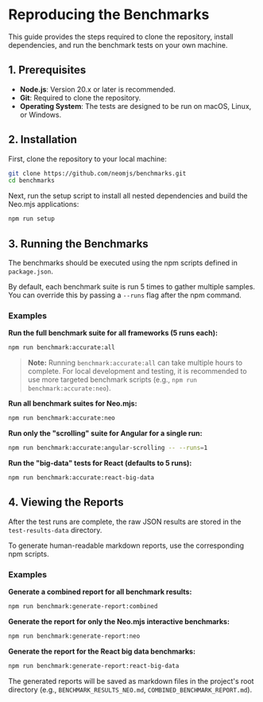 # Reproducing the Benchmarks

This guide provides the steps required to clone the repository, install dependencies, and run the benchmark tests on your own machine.

## 1. Prerequisites

-   **Node.js**: Version 20.x or later is recommended.
-   **Git**: Required to clone the repository.
-   **Operating System**: The tests are designed to be run on macOS, Linux, or Windows.

## 2. Installation

First, clone the repository to your local machine:

```bash
git clone https://github.com/neomjs/benchmarks.git
cd benchmarks
```

Next, run the setup script to install all nested dependencies and build the Neo.mjs applications:

```bash
npm run setup
```

## 3. Running the Benchmarks

The benchmarks should be executed using the npm scripts defined in `package.json`.

By default, each benchmark suite is run 5 times to gather multiple samples. You can override this by passing a `--runs` flag after the npm command.

### Examples

**Run the full benchmark suite for all frameworks (5 runs each):**
```bash
npm run benchmark:accurate:all
```

> **Note:** Running `benchmark:accurate:all` can take multiple hours to complete. For local development and testing, it is recommended to use more targeted benchmark scripts (e.g., `npm run benchmark:accurate:neo`).

**Run all benchmark suites for Neo.mjs:**
```bash
npm run benchmark:accurate:neo
```

**Run only the "scrolling" suite for Angular for a single run:**
```bash
npm run benchmark:accurate:angular-scrolling -- --runs=1
```

**Run the "big-data" tests for React (defaults to 5 runs):**
```bash
npm run benchmark:accurate:react-big-data
```

## 4. Viewing the Reports

After the test runs are complete, the raw JSON results are stored in the `test-results-data` directory.

To generate human-readable markdown reports, use the corresponding npm scripts.

### Examples

**Generate a combined report for all benchmark results:**
```bash
npm run benchmark:generate-report:combined
```

**Generate the report for only the Neo.mjs interactive benchmarks:**
```bash
npm run benchmark:generate-report:neo
```

**Generate the report for the React big data benchmarks:**
```bash
npm run benchmark:generate-report:react-big-data
```

The generated reports will be saved as markdown files in the project's root directory (e.g., `BENCHMARK_RESULTS_NEO.md`, `COMBINED_BENCHMARK_REPORT.md`).
